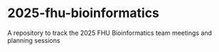 # 2025-fhu-bioinformatics
A repository to track the 2025 FHU Bioinformatics team meetings and planning sessions
